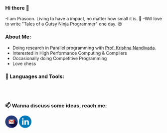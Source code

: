 ### Hi there 👋

-I am Prasoon. Living to have a impact, no matter how small it is. 🌲
-Will love to write "Tales of a Gutsy Ninja Programmer" one day. 😉

### About Me:
- Doing research in Parallel programming with [Prof. Krishna Nandivada](http://www.cse.iitm.ac.in/~krishna/).
- Interested in High Performance Computing & Compilers
- Occasionally doing Competitive Programming
- Love chess

### 🔨 Languages and Tools:

<br>
<br>

### 📫 Wanna discuss some ideas, reach me:
<a href="mailto:prasoon@cse.iitm.ac.in"><img src="https://raw.githubusercontent.com/PrasoonMishra/PrasoonMishra/master/logos/gmail_better.png" width="40" /></a>
[<img src="https://raw.githubusercontent.com/PrasoonMishra/PrasoonMishra/master/logos/linkedin.png" width="40" alt="Follow Prasoon on LinkedIn" title="Follow Prasoon on LinkedIn"/>](https://www.linkedin.com/in/mishra-prasoon/)


<!--
**PrasoonMishra/PrasoonMishra** is a ✨ _special_ ✨ repository because its `README.md` (this file) appears on your GitHub profile.

Here are some ideas to get you started:

- 🔭 I’m currently working on ...
- 🌱 I’m currently learning ...
- 👯 I’m looking to collaborate on ...
- 🤔 I’m looking for help with ...
- 💬 Ask me about ...
- 📫 How to reach me: ...
- 😄 Pronouns: ...
- ⚡ Fun fact: ...
-->
